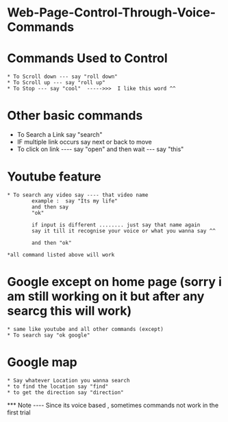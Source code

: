 # Web-Page-Control-Through-Voice-Commands



# Commands Used to Control

    * To Scroll down --- say "roll down"
    * To Scroll up --- say "roll up"
    * To Stop --- say "cool"  ----->>>  I like this word ^^

# Other basic commands 

   * To Search a Link say  "search"
   * IF multiple link occurs say next or back to move
   * To click on link ---- say "open" and then wait --- say "this"

# Youtube feature
    
    * To search any video say ---- that video name 
            example :  say "Its my life"
            and then say
            "ok"
            
            if input is different ........ just say that name again
            say it till it recognise your voice or what you wanna say ^^
            
            and then "ok"
    
    *all command listed above will work
    
# Google except on home page (sorry i am still working on it but after any searcg this will work)
    
    * same like youtube and all other commands (except)
    * To search say "ok google"
    
    
# Google map

    * Say whatever Location you wanna search
    * to find the location say "find"
    * to get the direction say "direction"
    
    
    
*** Note ---- Since its voice based , sometimes commands not work in the first trial
              